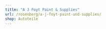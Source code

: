 ```yaml
---
title: "A J Foyt Paint & Supplies"
url: /rosenberg/a-j-foyt-paint-und-supplies/
shop: Autoteile
---
```

